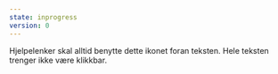 ```yaml
---
state: inprogress
version: 0
---
```

Hjelpelenker skal alltid benytte dette ikonet foran teksten. Hele teksten trenger ikke være klikkbar.
